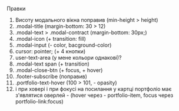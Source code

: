 Правки
1. Висоту модального вікна поправив (min-height > height)
2. .modal-title (margin-bottom: 30 > 12)
3. .modal-text > .modal-contract (margin-bottom: 30px;)
4. .modal-icon (+ transition: fill)
5. .modal-input (- color, bacground-color)
6. cursor: pointer; (+ 4 кнопки)
7. user-text-area (у мене кольори однакові)?
8. .modal-text span (+ transition)
9. .modal-close-btn (+ focus, + hover)
10. .footer-subscribe (поправив)
11. .portfolio-text-hover (100 > 101, - opasity)
12. і при ховері і при фокусі на посилання у картці портфоліо має з'являтися оверлей - (hover через - portfolio-item, focus через portfolio-link:focus)

